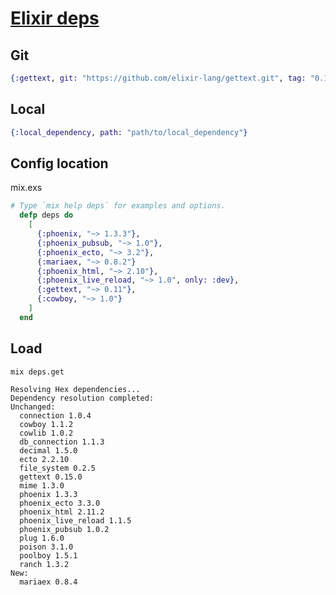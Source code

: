 # [Elixir deps](https://hexdocs.pm/mix/Mix.Tasks.Deps.html)

## Git

```ex
{:gettext, git: "https://github.com/elixir-lang/gettext.git", tag: "0.1"}
```

## Local

```ex
{:local_dependency, path: "path/to/local_dependency"}
```

## Config location

mix.exs

```ex
# Type `mix help deps` for examples and options.
  defp deps do
    [
      {:phoenix, "~> 1.3.3"},
      {:phoenix_pubsub, "~> 1.0"},
      {:phoenix_ecto, "~> 3.2"},
      {:mariaex, "~> 0.8.2"} 
      {:phoenix_html, "~> 2.10"},
      {:phoenix_live_reload, "~> 1.0", only: :dev},
      {:gettext, "~> 0.11"},
      {:cowboy, "~> 1.0"}
    ]
  end
```

## Load

```shell
mix deps.get
```

```
Resolving Hex dependencies...
Dependency resolution completed:
Unchanged:
  connection 1.0.4
  cowboy 1.1.2
  cowlib 1.0.2
  db_connection 1.1.3
  decimal 1.5.0
  ecto 2.2.10
  file_system 0.2.5
  gettext 0.15.0
  mime 1.3.0
  phoenix 1.3.3
  phoenix_ecto 3.3.0
  phoenix_html 2.11.2
  phoenix_live_reload 1.1.5
  phoenix_pubsub 1.0.2
  plug 1.6.0
  poison 3.1.0
  poolboy 1.5.1
  ranch 1.3.2
New:
  mariaex 0.8.4
```